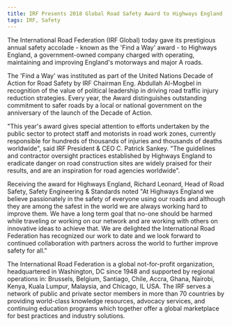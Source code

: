 ```yaml
---
title: IRF Presents 2018 Global Road Safety Award to Highways England
tags: IRF, Safety
---
```

The International Road Federation (IRF Global) today gave its prestigious annual safety accolade - known as the 'Find a Way' award - to Highways England, a government-owned company charged with operating, maintaining and improving England's motorways and major A roads.
<!--more-->
The 'Find a Way' was instituted as part of the United Nations Decade of Action for Road Safety by IRF Chairman Eng. Abdullah Al-Mogbel in recognition of the value of political leadership in driving road traffic injury reduction strategies. Every year, the Award distinguishes outstanding commitment to safer roads by a local or national government on the anniversary of the launch of the Decade of Action.

"This year's award gives special attention to efforts undertaken by the public sector to protect staff and motorists in road work zones, currently responsible for hundreds of thousands of injuries and thousands of deaths worldwide", said IRF President & CEO C. Patrick Sankey. "The guidelines and contractor oversight practices established by Highways England to eradicate danger on road construction sites are widely praised for their results, and are an inspiration for road agencies worldwide".

Receiving the award for Highways England, Richard Leonard, Head of Road Safety,  Safety Engineering & Standards noted "At Highways England we believe passionately in the safety of everyone using our roads and although they are among the safest in the world we are always working hard to improve them. We have a long term goal that no-one should be harmed while traveling or working on our network and are working with others on innovative ideas to achieve that. We are delighted the International Road Federation has recognized our work to date and we look forward to continued collaboration with partners across the world to further improve safety for all."

The International Road Federation is a global not-for-profit organization, headquartered in Washington, DC since 1948 and supported by regional operations in: Brussels, Belgium, Santiago, Chile, Accra, Ghana, Nairobi, Kenya, Kuala Lumpur, Malaysia, and Chicago, IL USA. The IRF serves a network of public and private sector members in more than 70 countries by providing world-class knowledge resources, advocacy services, and continuing education programs which together offer a global marketplace for best practices and industry solutions.
